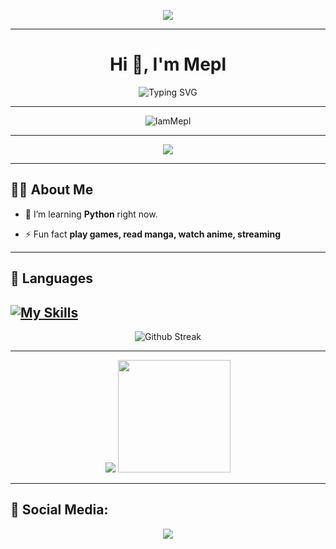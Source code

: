 <p align="center">
<img src="https://capsule-render.vercel.app/api?type=waving&color=gradient&height=200&section=header&text=IamMepl&fontSize=70&fontAlignY=30&animation=twinkling&fontColor=gradient"/> </a> 
</p>

--------------------------------
<!-- Header with an Animated Greeting -->
<h1 align="center">Hi 👋, I'm Mepl</h1>

<p align="center">
  <img src="https://readme-typing-svg.demolab.com?font=Fira+Code&weight=600&size=28&pause=1000&color=A8E4A0&center=true&width=500&lines=Welcome+to+my+Github+Profile!;I'm+Mepl+%F0%9F%91%8B;I'm+still+learning+coding." alt="Typing SVG" />
</p>

-----------------------------------
<!-- Profile Views Badge -->
<p align="center">
  <img src="https://komarev.com/ghpvc/?username=IamMepl&label=Profile%20views&color=brightgreen&style=flat" alt="IamMepl" />
</p>

--------------------------------
<p align="center">
  <img src="https://lanyard.cnrad.dev/api/748925534968348822?idleMessage=There%20is%20no%20light%20for%20those%20who%20do%20not%20know%20darkness.&theme=&bg=394A56" />
</p>

--------------------------------
## 🙋‍♂️ About Me

- 🌱 I’m learning **Python** right now.

- ⚡ Fun fact **play games, read manga, watch anime, streaming**
--------------------------------

## 🚀 Languages
[![My Skills](https://skillicons.dev/icons?i=py,cpp)](https://skillicons.dev)
--------------------------------

<p align="center">
  <img src="https://github-readme-streak-stats.herokuapp.com?user=IamMepl&theme=transparent&hide_border=false" alt="Github Streak" />
</p>

------------------------------

<p align="center">
  <img src="https://github-readme-stats.vercel.app/api?username=IamMepl&show_icons=true&theme=transparent"/> <img height="180em"  src=""/>
</p>

--------------------------------
## 🌟 Social Media:

<div align="center"> 
  <a href="https://www.youtube.com/@Meplru" target="_blank"><img src="https://img.shields.io/badge/YouTube-FF0000?style=for-the-badge&logo=youtube&logoColor=white" target="_blank"></a>
</div>
